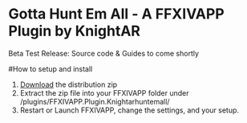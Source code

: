 # Gotta Hunt Em All - A FFXIVAPP Plugin by KnightAR
Beta Test Release: Source code & Guides to come shortly

#How to setup and install
1) <a href="https://dl.dropboxusercontent.com/u/3983/FFXIVAPP.Plugin.Knightarhuntemall.zip">Download</a> the distribution zip
2) Extract the zip file into your FFXIVAPP folder under /plugins/FFXIVAPP.Plugin.Knightarhuntemall/
3) Restart or Launch FFXIVAPP, change the settings, and your setup.